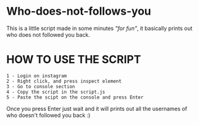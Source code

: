 # Who-does-not-follows-you

This is a little script made in some minutes _"for fun"_, it basically prints out who does not followed you back.


# HOW TO USE THE SCRIPT

```
1 - Login on instagram
2 - Right click, and press inspect element
3 - Go to console section
4 - Copy the script in the script.js
5 - Paste the scipt on the console and press Enter
```

Once you press Enter just wait and it will prints out all the usernames of who doesn't followed you back :)
